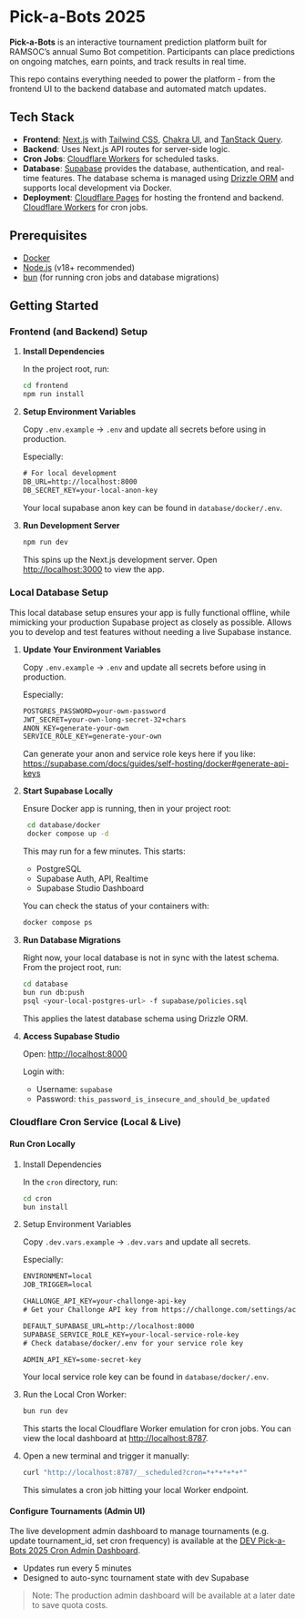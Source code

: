 # Pick-a-Bots 2025

**Pick-a-Bots** is an interactive tournament prediction platform built for RAMSOC’s annual Sumo Bot competition.
Participants can place predictions on ongoing matches, earn points, and track results in real time.

This repo contains everything needed to power the platform - from the frontend UI to the backend database and automated match updates.

## Tech Stack

- **Frontend**: [Next.js](https://nextjs.org/) with [Tailwind CSS](https://tailwindcss.com/), [Chakra UI](https://chakra-ui.com/), and [TanStack Query](https://tanstack.com/query/latest).
- **Backend**: Uses Next.js API routes for server-side logic.
- **Cron Jobs**: [Cloudflare Workers](https://developers.cloudflare.com/workers/) for scheduled tasks.
- **Database**: [Supabase](https://supabase.com/) provides the database, authentication, and real-time features. The database schema is managed using [Drizzle ORM](https://orm.drizzle.team/) and supports local development via Docker.
- **Deployment**: [Cloudflare Pages](https://pages.cloudflare.com/) for hosting the frontend and backend. [Cloudflare Workers](https://developers.cloudflare.com/workers/) for cron jobs.

## Prerequisites

- [Docker](https://docs.docker.com/get-docker/)
- [Node.js](https://nodejs.org/en/download/) (v18+ recommended)
- [bun](https://bun.sh/docs/installation) (for running cron jobs and database migrations)

## Getting Started

### Frontend (and Backend) Setup

1. **Install Dependencies**

   In the project root, run:

   ```bash
   cd frontend
   npm run install
   ```

2. **Setup Environment Variables**

   Copy `.env.example` -> `.env` and update all secrets before using in production.

   Especially:

   ```txt
   # For local development
   DB_URL=http://localhost:8000
   DB_SECRET_KEY=your-local-anon-key
   ```

   Your local supabase anon key can be found in `database/docker/.env`.

3. **Run Development Server**

   ```bash
   npm run dev
   ```

   This spins up the Next.js development server. Open [http://localhost:3000](http://localhost:3000) to view the app.

### Local Database Setup

This local database setup ensures your app is fully functional offline, while mimicking your production Supabase project as closely as possible. Allows you to develop and test features without needing a live Supabase instance.

1. **Update Your Environment Variables**

   Copy `.env.example` -> `.env` and update all secrets before using in production.

   Especially:

   ```txt
   POSTGRES_PASSWORD=your-own-password
   JWT_SECRET=your-own-long-secret-32+chars
   ANON_KEY=generate-your-own
   SERVICE_ROLE_KEY=generate-your-own
   ```

   Can generate your anon and service role keys here if you like:
   <https://supabase.com/docs/guides/self-hosting/docker#generate-api-keys>

2. **Start Supabase Locally**

   Ensure Docker app is running, then in your project root:

   ```bash
    cd database/docker
    docker compose up -d
   ```

   This may run for a few minutes. This starts:

   - PostgreSQL
   - Supabase Auth, API, Realtime
   - Supabase Studio Dashboard

   You can check the status of your containers with:

   ```bash
   docker compose ps
   ```

3. **Run Database Migrations**

   Right now, your local database is not in sync with the latest schema. From the project root, run:

   ```bash
   cd database
   bun run db:push
   psql <your-local-postgres-url> -f supabase/policies.sql
   ```

   This applies the latest database schema using Drizzle ORM.

4. **Access Supabase Studio**

   Open: <http://localhost:8000>

   Login with:

   - Username: `supabase`
   - Password: `this_password_is_insecure_and_should_be_updated`

### Cloudflare Cron Service (Local & Live)

#### Run Cron Locally

1. Install Dependencies

   In the `cron` directory, run:

   ```bash
   cd cron
   bun install
   ```

2. Setup Environment Variables

   Copy `.dev.vars.example` -> `.dev.vars` and update all secrets.

   Especially:

   ```txt
   ENVIRONMENT=local
   JOB_TRIGGER=local

   CHALLONGE_API_KEY=your-challonge-api-key
   # Get your Challonge API key from https://challonge.com/settings/account

   DEFAULT_SUPABASE_URL=http://localhost:8000
   SUPABASE_SERVICE_ROLE_KEY=your-local-service-role-key
   # Check database/docker/.env for your service role key

   ADMIN_API_KEY=some-secret-key
   ```

   Your local service role key can be found in `database/docker/.env`.

3. Run the Local Cron Worker:

   ```bash
   bun run dev
   ```

   This starts the local Cloudflare Worker emulation for cron jobs. You can view the local dashboard at <http://localhost:8787>.

4. Open a new terminal and trigger it manually:

   ```bash
   curl "http://localhost:8787/__scheduled?cron=*+*+*+*+*"
   ```

   This simulates a cron job hitting your local Worker endpoint.

#### Configure Tournaments (Admin UI)

The live development admin dashboard to manage tournaments (e.g. update tournament_id, set cron frequency) is available at the [DEV Pick-a-Bots 2025 Cron Admin Dashboard](https://pick-a-bots-2025-cron-dev.ramsocunsw.workers.dev).

- Updates run every 5 minutes
- Designed to auto-sync tournament state with dev Supabase

> Note: The production admin dashboard will be available at a later date to save quota costs.
